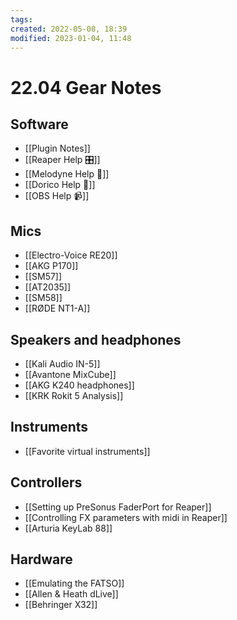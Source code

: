 ```yaml
---
tags: 
created: 2022-05-08, 18:39
modified: 2023-01-04, 11:48
---
```


# 22.04 Gear Notes

## Software
- [[Plugin Notes]]
- [[Reaper Help 🎛]]
- [[Melodyne Help 🎵]]
- [[Dorico Help 🎼]]
- [[OBS Help 📹]]

## Mics
- [[Electro-Voice RE20]]
- [[AKG P170]]
- [[SM57]]
- [[AT2035]]
- [[SM58]]
- [[RØDE NT1-A]]

## Speakers and headphones
- [[Kali Audio IN-5]]
- [[Avantone MixCube]]
- [[AKG K240 headphones]]
- [[KRK Rokit 5 Analysis]]

## Instruments
- [[Favorite virtual instruments]]

## Controllers
- [[Setting up PreSonus FaderPort for Reaper]]
- [[Controlling FX parameters with midi in Reaper]]
- [[Arturia KeyLab 88]]

## Hardware
- [[Emulating the FATSO]]
- [[Allen & Heath dLive]]
- [[Behringer X32]]